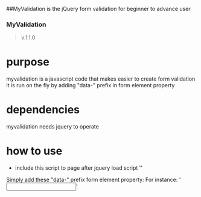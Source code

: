 ##MyValidation is the jQuery form validation for beginner to advance user

### MyValidation ###
>v.1.1.0

# purpose
myvalidation is a javascript code that makes easier to create form validation
it is run on the fly by adding "data-" prefix in form element property

# dependencies
myvalidation needs jquery to operate

# how to use
- include this script to page after jquery load script
'<script src="assets/myvalidation.js"></script>'

Simply add these "data-" prefix form element property:
For instance:
'<input type="text" data-mandatory="yes" data-error="this field could not be empty">'

